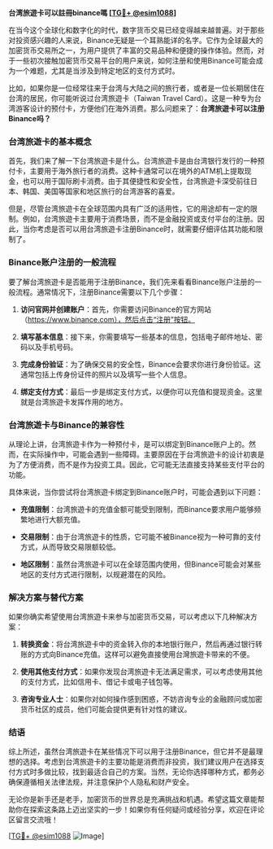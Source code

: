 **台湾旅遊卡可以註冊binance嗎 [[TG💪+ @esim1088](https://t.me/s/esim1088)]**

在当今这个全球化和数字化的时代，数字货币交易已经变得越来越普遍。对于那些对投资感兴趣的人来说，Binance无疑是一个耳熟能详的名字。它作为全球最大的加密货币交易所之一，为用户提供了丰富的交易品种和便捷的操作体验。然而，对于一些初次接触加密货币交易平台的用户来说，如何注册和使用Binance可能会成为一个难题，尤其是当涉及到特定地区的支付方式时。

比如，如果你是一位经常往来于台湾与大陆之间的旅行者，或者是一位长期居住在台湾的居民，你可能听说过台湾旅遊卡（Taiwan Travel Card）。这是一种专为台湾游客设计的预付卡，方便他们在海外消费。那么问题来了：**台湾旅遊卡可以注册Binance吗？**

### 台湾旅遊卡的基本概念

首先，我们来了解一下台湾旅遊卡是什么。台湾旅遊卡是由台湾银行发行的一种预付卡，主要用于海外旅行者的消费。这种卡通常可以在境外的ATM机上提取现金，也可以用于国际刷卡消费。由于其便捷性和安全性，台湾旅遊卡深受前往日本、韩国、美国等国家和地区旅行的台湾游客的喜爱。

但是，尽管台湾旅遊卡在全球范围内具有广泛的适用性，它的用途却有一定的限制。例如，台湾旅遊卡主要用于消费场景，而不是金融投资或支付平台的注册。因此，当你考虑是否可以用台湾旅遊卡注册Binance时，就需要仔细评估其功能和限制了。

### Binance账户注册的一般流程

要了解台湾旅遊卡是否能用于注册Binance，我们先来看看Binance账户注册的一般流程。通常情况下，注册Binance需要以下几个步骤：

1. **访问官网并创建账户**：首先，你需要访问Binance的官方网站（https://www.binance.com），然后点击“注册”按钮。
   
2. **填写基本信息**：接下来，你需要填写一些基本的信息，包括电子邮件地址、密码以及手机号码。

3. **完成身份验证**：为了确保交易的安全性，Binance会要求你进行身份验证。这通常包括上传身份证件的照片以及填写一些个人信息。

4. **绑定支付方式**：最后一步是绑定支付方式，以便你可以充值和提现资金。这里就是台湾旅遊卡发挥作用的地方。

### 台湾旅遊卡与Binance的兼容性

从理论上讲，台湾旅遊卡作为一种预付卡，是可以绑定到Binance账户上的。然而，在实际操作中，可能会遇到一些障碍。主要原因在于台湾旅遊卡的设计初衷是为了方便消费，而不是作为投资工具。因此，它可能无法直接支持某些支付平台的功能。

具体来说，当你尝试将台湾旅遊卡绑定到Binance账户时，可能会遇到以下问题：

- **充值限制**：台湾旅遊卡的充值金额可能受到限制，而Binance要求用户能够频繁地进行大额充值。
  
- **交易限制**：由于台湾旅遊卡的性质，它可能不被Binance视为一种可靠的支付方式，从而导致交易限额较低。

- **地区限制**：虽然台湾旅遊卡可以在全球范围内使用，但Binance可能会对某些地区的支付方式进行限制，以规避潜在的风险。

### 解决方案与替代方案

如果你确实希望使用台湾旅遊卡来参与加密货币交易，可以考虑以下几种解决方案：

1. **转换资金**：将台湾旅遊卡中的资金转入你的本地银行账户，然后再通过银行转账的方式向Binance充值。这样可以避免直接使用台灣旅遊卡带来的不便。

2. **使用其他支付方式**：如果你发现台湾旅遊卡无法满足需求，可以考虑使用其他的支付方式，比如信用卡、借记卡或电子钱包等。

3. **咨询专业人士**：如果你对如何操作感到困惑，不妨咨询专业的金融顾问或加密货币社区的成员，他们可能会提供更有针对性的建议。

### 结语

综上所述，虽然台湾旅遊卡在某些情况下可以用于注册Binance，但它并不是最理想的选择。考虑到台湾旅遊卡的主要功能是消费而非投资，我们建议用户在选择支付方式时多做比较，找到最适合自己的方案。当然，无论你选择哪种方式，都务必确保遵循相关法律法规，并注意保护个人隐私和财产安全。

无论你是新手还是老手，加密货币的世界总是充满挑战和机遇。希望这篇文章能帮助你在探索这条路上迈出坚实的一步！如果你有任何疑问或经验分享，欢迎在评论区留言交流哦！

[[TG💪+ @esim1088](https://t.me/s/esim1088) ![Image](https://i.postimg.cc/4NQfJmqS/Snipaste-2025-05-13-00-14-12.png)]